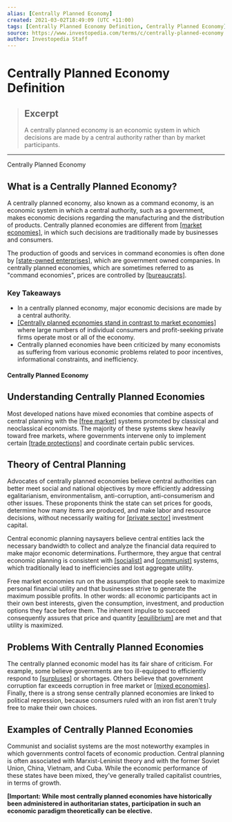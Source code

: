 ```yaml
---
alias: [Centrally Planned Economy]
created: 2021-03-02T18:49:09 (UTC +11:00)
tags: [Centrally Planned Economy Definition, Centrally Planned Economy]
source: https://www.investopedia.com/terms/c/centrally-planned-economy.asp
author: Investopedia Staff
---
```


# Centrally Planned Economy Definition

> ## Excerpt
> A centrally planned economy is an economic system in which decisions are made by a central authority rather than by market participants.

---

Centrally Planned Economy
## What is a Centrally Planned Economy?

A centrally planned economy, also known as a command economy, is an economic system in which a central authority, such as a government, makes economic decisions regarding the manufacturing and the distribution of products. Centrally planned economies are different from [[market economies]](https://www.investopedia.com/terms/m/marketeconomy.asp), in which such decisions are traditionally made by businesses and consumers.

The production of goods and services in command economies is often done by [[state-owned enterprises]](https://www.investopedia.com/terms/s/soe.asp), which are government owned companies. In centrally planned economies, which are sometimes referred to as "command economies", prices are controlled by [[bureaucrats]](https://www.investopedia.com/terms/b/bureaucracy.asp).

### Key Takeaways

-   In a centrally planned economy, major economic decisions are made by a central authority.
-   [[Centrally planned economies stand in contrast to market economies]](https://www.investopedia.com/ask/answers/100314/whats-difference-between-market-economy-and-command-economy.asp) where large numbers of individual consumers and profit-seeking private firms operate most or all of the economy.
-   Centrally planned economies have been criticized by many economists as suffering from various economic problems related to poor incentives, informational constraints, and inefficiency.

#### Centrally Planned Economy

## Understanding Centrally Planned Economies

Most developed nations have mixed economies that combine aspects of central planning with the [[free market]](https://www.investopedia.com/terms/f/freemarket.asp) systems promoted by classical and neoclassical economists. The majority of these systems skew heavily toward free markets, where governments intervene only to implement certain [[trade protections]](https://www.investopedia.com/terms/p/protectionism.asp) and coordinate certain public services.

## Theory of Central Planning

Advocates of centrally planned economies believe central authorities can better meet social and national objectives by more efficiently addressing egalitarianism, environmentalism, anti-corruption, anti-consumerism and other issues. These proponents think the state can set prices for goods, determine how many items are produced, and make labor and resource decisions, without necessarily waiting for [[private sector]](https://www.investopedia.com/terms/p/private-sector.asp) investment capital.

Central economic planning naysayers believe central entities lack the necessary bandwidth to collect and analyze the financial data required to make major economic determinations. Furthermore, they argue that central economic planning is consistent with [[socialist]](https://www.investopedia.com/terms/s/socialism.asp) and [[communist]](https://www.investopedia.com/terms/c/communism.asp) systems, which traditionally lead to inefficiencies and lost aggregate utility.

Free market economies run on the assumption that people seek to maximize personal financial utility and that businesses strive to generate the maximum possible profits. In other words: all economic participants act in their own best interests, given the consumption, investment, and production options they face before them. The inherent impulse to succeed consequently assures that price and quantity [[equilibrium]](https://www.investopedia.com/terms/e/equilibrium.asp) are met and that utility is maximized.

## Problems With Centrally Planned Economies

The centrally planned economic model has its fair share of criticism. For example, some believe governments are too ill-equipped to efficiently respond to [[surpluses]](https://www.investopedia.com/terms/s/surplus.asp) or shortages. Others believe that government corruption far exceeds corruption in free market or [[mixed economies]](https://www.investopedia.com/terms/m/mixed-economic-system.asp). Finally, there is a strong sense centrally planned economies are linked to political repression, because consumers ruled with an iron fist aren't truly free to make their own choices.

## Examples of Centrally Planned Economies

Communist and socialist systems are the most noteworthy examples in which governments control facets of economic production. Central planning is often associated with Marxist-Leninist theory and with the former Soviet Union, China, Vietnam, and Cuba. While the economic performance of these states have been mixed, they've generally trailed capitalist countries, in terms of growth.

**\[Important: While most centrally planned economies have historically been administered in authoritarian states, participation in such an economic paradigm theoretically can be elective.**

